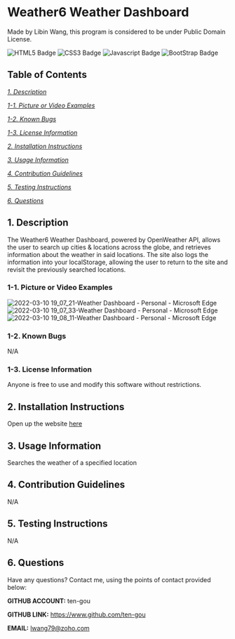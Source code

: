 
# Weather6 Weather Dashboard
Made by Libin Wang, this program is considered to be under Public Domain License.

<div>
<img src="https://img.shields.io/badge/HTML5-E34F26?style=flat&logo=html5&logoColor=white" alt="HTML5 Badge"/>
        <img src="https://img.shields.io/badge/CSS3-1572B6?style=flat&logo=css3&logoColor=white" alt="CSS3 Badge"/>
        <img src="https://img.shields.io/badge/JavaScript-000000?style=flat&logo=javascript&logoColor=323330" alt="Javascript Badge"/>
        <img src="https://img.shields.io/badge/Bootstrap-blueviolet?style=flat" alt="BootStrap Badge"/>
        
</div>

## Table of Contents
[*1. Description*](#1-description)

[*1-1. Picture or Video Examples*](#1-1-picture-or-video-examples)

[*1-2. Known Bugs*](#1-2-known-bugs)

[*1-3. License Information*](#1-3-license-information)

[*2. Installation Instructions*](#2-installation-instructions)

[*3. Usage Information*](#3-usage-information)

[*4. Contribution Guidelines*](#4-contribution-guidelines)

[*5. Testing Instructions*](#5-testing-instructions)

[*6. Questions*](#6-questions)


## 1. Description
The Weather6 Weather Dashboard, powered by OpenWeather API, allows the user to search up cities & locations across the globe, and retrieves information about the weather in said locations. The site also logs the information into your localStorage, allowing the user to return to the site and revisit the previously searched locations.

### 1-1. Picture or Video Examples
![2022-03-10 19_07_21-Weather Dashboard - Personal - Microsoft​ Edge](https://user-images.githubusercontent.com/30391578/157794748-5934efd0-5216-4682-919a-b22ce45e4531.png)
![2022-03-10 19_07_33-Weather Dashboard - Personal - Microsoft​ Edge](https://user-images.githubusercontent.com/30391578/157794750-90cfb573-7f17-4232-b3e1-513361870532.png)
![2022-03-10 19_08_11-Weather Dashboard - Personal - Microsoft​ Edge](https://user-images.githubusercontent.com/30391578/157794751-ecab26d1-3e1d-4737-98d2-84b33c526af4.png)

### 1-2. Known Bugs
N/A

### 1-3. License Information
Anyone is free to use and modify this software without restrictions.

## 2. Installation Instructions
Open up the website [here](https://ten-gou.github.io/W6-Weather-Dashboard/)

## 3. Usage Information
Searches the weather of a specified location

## 4. Contribution Guidelines
N/A

## 5. Testing Instructions
N/A

## 6. Questions
Have any questions? Contact me, using the points of contact provided below:

**GITHUB ACCOUNT:** ten-gou

**GITHUB LINK:** https://www.github.com/ten-gou

**EMAIL:** lwang79@zoho.com
    